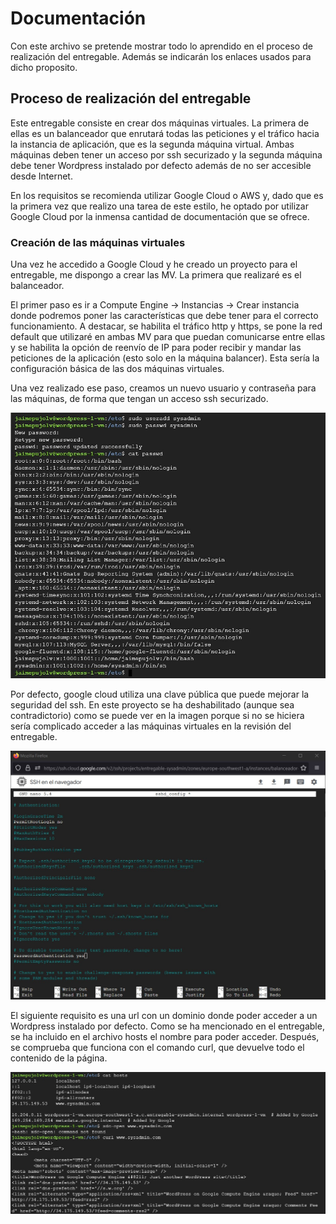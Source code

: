 # Documentación

Con este archivo se pretende mostrar todo lo aprendido en el proceso de realización del entregable. Además se indicarán los enlaces usados para dicho proposito.

## Proceso de realización del entregable

Este entregable consiste en crear dos máquinas virtuales. La primera de ellas es un balanceador que enrutará todas las peticiones y el tráfico hacia la instancia de aplicación, que es la segunda máquina virtual. Ambas máquinas deben tener un acceso por ssh securizado y la segunda máquina debe tener Wordpress instalado por defecto además de no ser accesible desde Internet.

En los requisitos se recomienda utilizar Google Cloud o AWS y, dado que es la primera vez que realizo una tarea de este estilo, he optado por utilizar Google Cloud por la inmensa cantidad de documentación que se ofrece.

### Creación de las máquinas virtuales

Una vez he accedido a Google Cloud y he creado un proyecto para el entregable, me dispongo a crear las MV. La primera que realizaré es el balanceador.

El primer paso es ir a Compute Engine -> Instancias -> Crear instancia donde podremos poner las características que debe tener para el correcto funcionamiento. A destacar, se habilita el tráfico http y https, se pone la red default que utilizaré en ambas MV para que puedan comunicarse entre ellas y se habilita la opción de reenvío de IP para poder recibir y mandar las peticiones de la aplicación (esto solo en la máquina balancer). Esta sería la configuración básica de las dos máquinas virtuales.

Una vez realizado ese paso, creamos un nuevo usuario y contraseña para las máquinas, de forma que tengan un acceso ssh securizado. 

![Crear usuario](/images/crear-usuario.jpeg)

Por defecto, google cloud utiliza una clave pública que puede mejorar la seguridad del ssh. En este proyecto se ha deshabilitado (aunque sea contradictorio) como se puede ver en la imagen porque si no se hiciera sería complicado acceder a las máquinas virtuales en la revisión del entregable. 

![Opción de llave pública deshabilitada](/images/Cambio-clave-publica.jpeg)

El siguiente requisito es una url con un dominio donde poder acceder a un Wordpress instalado por defecto. Como se ha mencionado en el entregable, se ha incluido en el archivo hosts el nombre para poder acceder. Después, se comprueba que funciona con el comando curl, que devuelve todo el contenido de la página.

![Opción de llave pública deshabilitada](/images/url-hosts.jpeg)
